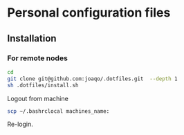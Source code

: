 # Personal configuration files

## Installation

### For remote nodes
```bash
cd
git clone git@github.com:joaqo/.dotfiles.git  --depth 1
sh .dotfiles/install.sh
```
Logout from machine
```bash
scp ~/.bashrclocal machines_name:
```
Re-login.
